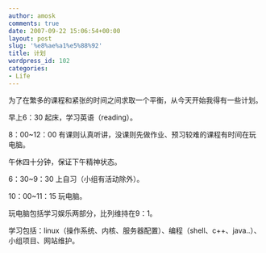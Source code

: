 ```yaml
---
author: amosk
comments: true
date: 2007-09-22 15:06:54+00:00
layout: post
slug: '%e8%ae%a1%e5%88%92'
title: 计划
wordpress_id: 102
categories:
- Life
---
```


为了在繁多的课程和紧张的时间之间求取一个平衡，从今天开始我得有一些计划。

早上6：30 起床，学习英语（reading）。

8：00~12：00 有课则认真听讲，没课则先做作业、预习较难的课程有时间在玩电脑。

午休四十分钟，保证下午精神状态。

6：30~9：30 上自习（小组有活动除外）。

10：00~11：15 玩电脑。

玩电脑包括学习娱乐两部分，比列维持在9：1。

学习包括：linux（操作系统、内核、服务器配置）、编程（shell、c++、java..）、小组项目、网站维护。
